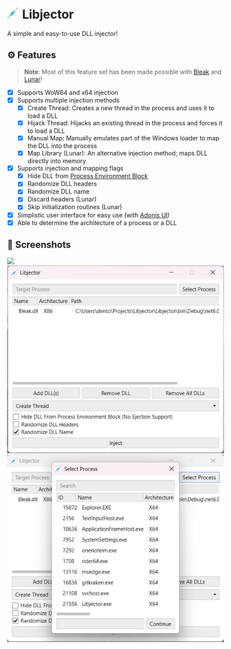 <h1>
    <img src="docs/icon.png" style="height: 1em;"/>
    <span>Libjector</span>
</h1>

A simple and easy-to-use DLL injector!

## ⚙️ Features

> **Note**: Most of this feature set has been made possible with [Bleak](https://nuget.org/packages/Bleak) and [Lunar](https://github.com/Dewera/Lunar)!

- [x] Supports WoW64 and x64 injection
- [x] Supports multiple injection methods
  - [x] Create Thread: Creates a new thread in the process and uses it to load a DLL
  - [x] Hijack Thread: Hijacks an existing thread in the process and forces it to load a DLL
  - [x] Manual Map: Manually emulates part of the Windows loader to map the DLL into the process
  - [x] Map Library (Lunar): An alternative injection method; maps DLL directly into memory
- [x] Supports injection and mapping flags
  - [x] Hide DLL from [Process Environment Block](https://wikipedia.org/wiki/Process_Environment_Block)
  - [x] Randomize DLL headers
  - [x] Randomize DLL name
  - [x] Discard headers (Lunar)
  - [x] Skip initialization routines (Lunar)
- [x] Simplistic user interface for easy use (with [Adonis UI](https://github.com/benruehl/adonis-ui))
- [x] Able to determine the architecture of a process or a DLL

## 📸 Screenshots

![](docs/0.gif)
![](docs/1.png)
![](docs/2.png)